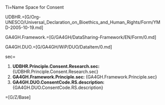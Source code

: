 Ti=Name Space for Consent

UDBHR.=[G/Org-UNESCO/Universal_Declaration_on_Bioethics_and_Human_Rights/Form/YMD-2005-10-19.md]

GA4GH.Framework.=[G/GA4GH/DataSharing-Framework/EN/Form/0.md]

GA4GH.DUO.=[G/GA4GH/WiP/DUO/DataItem/0.md]

sec=<ol><li><b>UDBHR.Principle.Consent.Research.sec: </b>{UDBHR.Principle.Consent.Research.sec}<li><b>GA4GH.Framework.Principle.sec: </b>{GA4GH.Framework.Principle.sec}<li><b>GA4GH.DUO.ConsentCode.RS.description: </b>{GA4GH.DUO.ConsentCode.RS.description}</ol>

=[G/Z/Base]